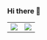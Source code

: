 ### Hi there 👋

<!--
**daidai21/daidai21** is a ✨ _special_ ✨ repository because its `README.md` (this file) appears on your GitHub profile.

Here are some ideas to get you started:

- 🔭 I’m currently working on ...
- 🌱 I’m currently learning ...
- 👯 I’m looking to collaborate on ...
- 🤔 I’m looking for help with ...
- 💬 Ask me about ...
- 📫 How to reach me: ...
- 😄 Pronouns: ...
- ⚡ Fun fact: ...
-->

<table frame=void rules=none>
  <tr>
    <td>
      <img src="https://github-readme-stats.vercel.app/api?username=daidai21&show_icons=true&icon_color=0366d6&text_color=24292e&bg_color=ffffff&hide_title=true" />
    </td>
    <td>
      <img src="https://github-readme-stats.vercel.app/api/top-langs/?username=daidai21&hide=jupyter%20notebook,html" />
    </td>
  </tr>
</table>
